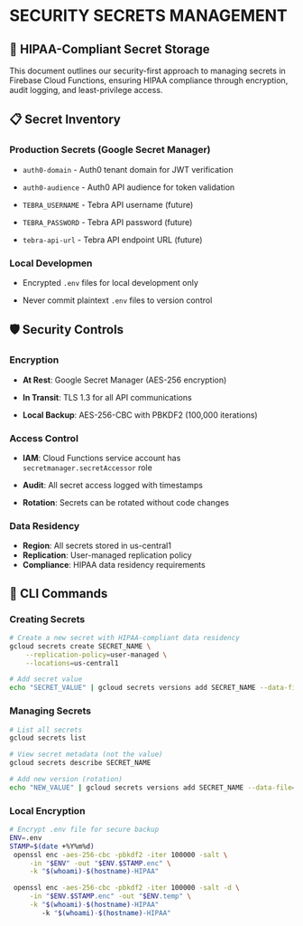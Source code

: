 # SECURITY SECRETS MANAGEMENT

## 🔐 HIPAA-Compliant Secret Storage

This document outlines our security-first approach to managing secrets in Firebase Cloud Functions, ensuring HIPAA compliance through encryption, audit logging, and least-privilege access.

## 📋 Secret Inventory

### Production Secrets (Google Secret Manager)

- `auth0-domain` - Auth0 tenant domain for JWT verification

- `auth0-audience` - Auth0 API audience for token validation

- `TEBRA_USERNAME` - Tebra API username (future)

- `TEBRA_PASSWORD` - Tebra API password (future)

- `tebra-api-url` - Tebra API endpoint URL (future)

### Local Developmen

- Encrypted `.env` files for local development only

- Never commit plaintext `.env` files to version control

## 🛡️ Security Controls

### Encryption

- **At Rest**: Google Secret Manager (AES-256 encryption)

- **In Transit**: TLS 1.3 for all API communications

- **Local Backup**: AES-256-CBC with PBKDF2 (100,000 iterations)

### Access Control

- **IAM**: Cloud Functions service account has `secretmanager.secretAccessor` role

- **Audit**: All secret access logged with timestamps

- **Rotation**: Secrets can be rotated without code changes

### Data Residency

- **Region**: All secrets stored in us-central1
- **Replication**: User-managed replication policy
- **Compliance**: HIPAA data residency requirements

## 📝 CLI Commands

### Creating Secrets

```bash
# Create a new secret with HIPAA-compliant data residency
gcloud secrets create SECRET_NAME \
    --replication-policy=user-managed \
    --locations=us-central1

# Add secret value
echo "SECRET_VALUE" | gcloud secrets versions add SECRET_NAME --data-file=-
```

### Managing Secrets

```bash
# List all secrets
gcloud secrets list

# View secret metadata (not the value)
gcloud secrets describe SECRET_NAME

# Add new version (rotation)
echo "NEW_VALUE" | gcloud secrets versions add SECRET_NAME --data-file=-
```

### Local Encryption

```bash
# Encrypt .env file for secure backup
ENV=.env
STAMP=$(date +%Y%m%d)
 openssl enc -aes-256-cbc -pbkdf2 -iter 100000 -salt \
     -in "$ENV" -out "$ENV.$STAMP.enc" \
     -k "$(whoami)-$(hostname)-HIPAA"

 openssl enc -aes-256-cbc -pbkdf2 -iter 100000 -salt -d \
     -in "$ENV.$STAMP.enc" -out "$ENV.temp" \
     -k "$(whoami)-$(hostname)-HIPAA"
        -k "$(whoami)-$(hostname)-HIPAA"
```

